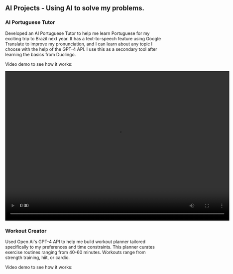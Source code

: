 ## AI Projects - Using AI to solve my problems.

### AI Portuguese Tutor

Developed an AI Portuguese Tutor to help me learn Portuguese for my exciting trip to Brazil next year. It has a text-to-speech feature using Google Translate to improve my pronunciation, and I can learn about any topic I choose with the help of the GPT-4 API. I use this as a secondary tool after learning the basics from Duolingo.

Video demo to see how it works: 

<video width="720" height="480" controls>
  <source src="[https://drive.google.com/file/d/1uEDreFx3CdegFxIciFNX_aNWsN-fG9-/](https://drive.google.com/file/d/1_7gMi3j6tHd1HR6pJBhHOEXmi76DzSBG/view?usp=sharing)">
</video>




### Workout Creator 

Used Open Ai's GPT-4 API to help me build workout planner tailored specifically to my preferences and time constraints. This planner curates exercise routines ranging from 40-60 minutes. Workouts range from strength training, hiit, or cardio. 

Video demo to see how it works: 






